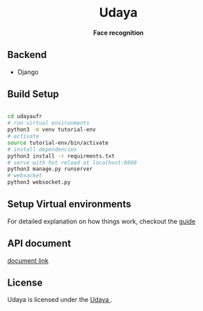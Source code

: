 <h1 align="center">
  <br>
  <br>
  Udaya
  <br>
</h1>

<h4 align="center">Face recognition 

## Backend
   - Django

## Build Setup

``` bash

cd udayaufr
# run virtual environments
python3 -m venv tutorial-env
# activate
source tutorial-env/bin/activate
# install dependencies
python3 install -r requirments.txt
# serve with hot reload at localhost:8000
python3 manage.py runserver
# websocket
python3 websocket.py


```

## Setup Virtual environments
For detailed explanation on how things work, checkout the [guide](https://docs.python.org/3/library/venv.html)


## API document
  [document link](https://docs.google.com/document/d/1GtruxdlctatxAgrFVuV1kcDvnR5riRDii_eCo7dPkMc/edit?usp=sharing)
  
 ## License
Udaya is licensed under the [ Udaya ](LICENSE).
